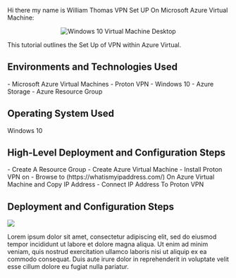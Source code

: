 Hi there my name is William Thomas
<h> VPN Set UP On Microsoft Azure Virtual Machine: </h2>

<p align="center">
<img src="https://imgur.com/Yf2LGik.png" alt="Windows 10 Virtual Machine Desktop"/>
</p>


This tutorial outlines the Set Up of VPN within Azure Virtual.<br />

<h2>Environments and Technologies Used</h2>
- Microsoft Azure Virtual Machines
- Proton VPN 
- Windows 10
- Azure Storage 
- Azure Resource Group

<h2> Operating System Used</h2>
Windows 10
<h2>High-Level Deployment and Configuration Steps</h2>
- Create A Resource Group
- Create Azure Virtual Machine 
- Install Proton VPN on 
- Browse to (https://whatismyipaddress.com/) On Azure Virtual Machine and Copy IP Address 
- Connect IP Address To Proton VPN

<h2>Deployment and Configuration Steps</h2>

<p>
<img src= "https://imgur.com/tIL0E79 Disk Sanitization Steps"/>
</p>
<p>
Lorem ipsum dolor sit amet, consectetur adipiscing elit, sed do eiusmod tempor incididunt ut labore et dolore magna aliqua. Ut enim ad minim veniam, quis nostrud exercitation ullamco laboris nisi ut aliquip ex ea commodo consequat. Duis aute irure dolor in reprehenderit in voluptate velit esse cillum dolore eu fugiat nulla pariatur.
</p>
<br />
